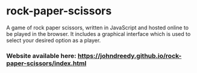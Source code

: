# rock-paper-scissors

A game of rock paper scissors, written in JavaScript and hosted online to be played in the browser. 
It includes a graphical interface which is used to select your desired option as a player.

### Website available here: https://johndreedy.github.io/rock-paper-scissors/index.html
